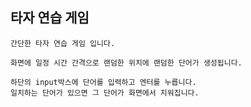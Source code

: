 ## 타자 연습 게임

    간단한 타자 연습 게임 입니다.

    화면에 일정 시간 간격으로 랜덤한 위치에 랜덤한 단어가 생성됩니다.

    하단의 input박스에 단어를 입력하고 엔터를 누릅니다.
    일치하는 단어가 있으면 그 단어가 화면에서 지워집니다.
